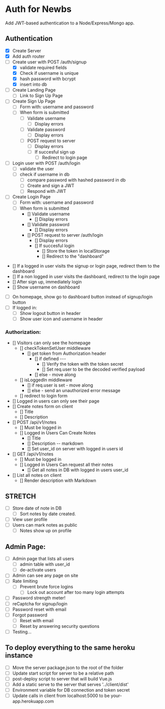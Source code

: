 # Auth for Newbs

Add JWT-based authentication to a Node/Express/Mongo app.

## Authentication
* [x] Create Server
* [x] Add auth router
* [ ] Create user with POST /auth/signup
	* [x] validate required fields
	* [x] Check if username is unique
	* [x] hash password with bcrypt
	* [x] insert into db
* [ ] Create Landing Page
	* [ ] Link to Sign Up Page
* [ ] Create Sign Up Page
	* [ ] Form with: username and password
	* [ ] When form is submitted
		* [ ] Validate username
			* [ ] Display errors
		* [ ] Validate password
			* [ ] Display errors
		* [ ] POST request to server
			* [ ] Display errors
			* [ ] If succesful sign up
				* [ ] Redirect to login page
* [ ] Login user with POST /auth/login
	* [ ] validate the user
	* [ ] check if username in db
		* [ ] compare password with hashed password in db
		* [ ] Create and sign a JWT
      * [ ] Respond with JWT
* [ ] Create Login Page
	* [ ] Form with: username and password
	* [ ] When form is submitted
		* [] Validate username
			* [] Display errors
		* [] Validate password
			* [] Display errors
		* [] POST request to server /auth/login
			* [] Display errors
			* [] If succesful login
				* [] Store the token in localStorage
				* [] Redirect to the "dashboard"
* [] If a logged in user visits the signup or login page, redirect them to the dashboard
* [] If a non logged in user visits the dashboard, redirect to the login page
* [] After sign up, immediately login
* [] Show username on dashboard
* [ ] On homepage, show go to dashboard button instead of signup/login button
* [ ] If logged in:
	* [ ] Show logout button in header
	* [ ] Show user icon and username in header

### Authorization:
* [] Visitors can only see the homepage
	* [] checkTokenSetUser middleware
		* [] get token from Authorization header
			* [] if defined ---
				* [] Verify the token with the token secret
				* [] Set req.user to be the decoded verified payload
			* [] else - move along
	* [] isLoggedIn middleware
		* [] if req.user is set - move along
		* [] else - send an unauthorized error message
	* [] redirect to login form
* [] Logged in users can only see their page
* [] Create notes form on client
	* [] Title
	* [] Description
* [] POST /api/v1/notes
	* [] Must be logged in
	* [] Logged in Users Can Create Notes
		* [] Title
		* [] Description -- markdown
		* [] Set user_id on server with logged in users id
* [] GET /api/v1/notes
	* [] Must be logged in
	* [] Logged in Users Can request all their notes 
		* [] Get all notes in DB with logged in users user_id
* [] List all notes on client
	* [] Render description with Markdown

## STRETCH

* [ ] Store date of note in DB
	* [ ] Sort notes by date created.
* [ ] View user profile
* [ ] Users can mark notes as public
	* [ ] Notes show up on profile

## Admin Page:
* [ ] Admin page that lists all users
	* [ ] admin table with user_id
	* [ ] de-activate users
* [ ] Admin can see any page on site
* [ ] Rate limiting
  * [ ] Prevent brute force logins
	* [ ] Lock out account after too many login attempts
* [ ] Password strength meter!
* [ ] reCaptcha for signup/login
* [ ] Password reset with email
* [ ] Forgot password
	* [ ] Reset with email
	* [ ] Reset by answering security questions
* [ ] Testing...

## To deploy everything to the same heroku instance

* [ ] Move the server package.json to the root of the folder
* [ ] Update start script for server to be a relative path
* [ ] post-deploy script to server that will build Vue.js
* [ ] Add a static serve to the server that serves '../client/dist'
* [ ] Environment variable for DB connection and token secret
* [ ] Update calls in client from localhost:5000 to be your-app.herokuapp.com